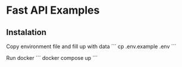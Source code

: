 # Fast API Examples

## Instalation

Copy environment file and fill up with data
´´´
cp .env.example .env
´´´

Run docker
´´´
docker compose up
´´´